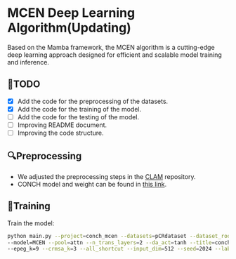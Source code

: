 # MCEN Deep Learning Algorithm(Updating)

Based on the Mamba framework, the MCEN algorithm is a cutting-edge deep learning approach designed for efficient and scalable model training and inference. 

## 🙋TODO

- [x] Add the code for the preprocessing of the datasets.
- [x] Add the code for the training of the model.
- [ ] Add the code for the testing of the model.
- [ ] Improving README document.
- [ ] Improving the code structure.

## 🔍Preprocessing
- We adjusted the preprocessing steps in the [CLAM](https://github.com/mahmoodlab/CLAM) repository.
- CONCH model and weight can be found in [this link](https://github.com/mahmoodlab/CONCH).

## 🔨Training
Train the model:
```bash
python main.py --project=conch_mcen --datasets=pCRdataset --dataset_root=./h5_feature/conch_feature --model_path=./result --cv_fold=5 \
--model=MCEN --pool=attn --n_trans_layers=2 --da_act=tanh --title=conch_MCEN \
--epeg_k=9 --crmsa_k=3 --all_shortcut --input_dim=512 --seed=2024 --label_path ./label.csv --only_rrt_enc --config ./config/conch_mcen.yml
```
